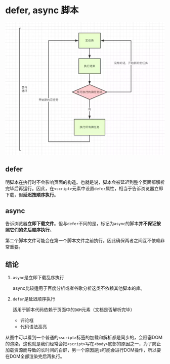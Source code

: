 # defer, async 脚本

![&#x84DD;&#x8272;&#x7EBF;&#x4EE3;&#x8868;&#x7F51;&#x7EDC;&#x8BFB;&#x53D6;&#xFF0C;&#x7EA2;&#x8272;&#x7EBF;&#x4EE3;&#x8868;&#x6267;&#x884C;&#x65F6;&#x95F4;&#xFF0C;&#x7EFF;&#x8272;&#x7EBF;&#x4EE3;&#x8868; HTML &#x89E3;&#x6790;&#x3002;](../.gitbook/assets/image%20%286%29.png)

## defer

明脚本在执行时不会影响页面的构造。也就是说，脚本会被延迟到整个页面都解析完毕后再运行。因此，在`<script>`元素中设置`defer`属性，相当于告诉浏览器立即下载，但**延迟按顺序执行**。

## async

告诉浏览器**立即下载文件**。但与`defer`不同的是，标记为`async`的脚本**并不保证按照它们的先后顺序执行**。

第二个脚本文件可能会在第一个脚本文件之前执行。因此确保两者之间互不依赖非常重要。

## 结论

1. `async`是立即下载乱序执行

   async比较适用于百度分析或者谷歌分析这类不依赖其他脚本的库。

2. `defer`是延迟顺序执行

   适用于脚本代码依赖于页面中的`DOM`元素（文档是否解析完毕）

   * 评论框
   * 代码语法高亮

从图中可以看到一个普通的`<script>`标签的加载和解析都是同步的，会阻塞DOM的渲染，这也就是我们经常会把`<script>`写在`<body>`底部的原因之一，为了防止加载资源而导致的长时间的白屏，另一个原因是js可能会进行DOM操作，所以要在DOM全部渲染完后再执行。

